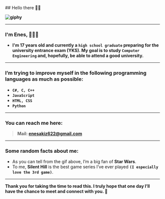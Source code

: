 <!DOCTYPE html>
<html>
    <head>
        <link rel="stylesheet" href="styles.css">
    </head>
## Hello there 👋✨

**![giphy](https://github.com/user-attachments/assets/f5f53d30-3116-4b6e-9382-9eab092f0542)**

---

### <p class="head">**I'm Enes, 👨‍💻🖤**</p>

- **I'm 17 years old and currently a `high school graduate` preparing for the university entrance exam (YKS). My goal is to study `Computer Engineering` and, hopefully, be able to attend a good university.**

---

### **I’m trying to improve myself in the following programming languages as much as possible:**

- **``C#, C, C++``**
- **``JavaScript``**
- **``HTML, CSS``**
- **``Python``**

---

### **You can reach me here:**

> **Mail: enesakiz622@gmail.com**

---

### **Some random facts about me:**

- As you can tell from the gif above, I’m a big fan of **Star Wars**.  
- To me, **Silent Hill** is the best game series I’ve ever played **`(I especially love the 3rd game)`**.

---

**Thank you for taking the time to read this. I truly hope that one day I’ll have the chance to meet and connect with you. 👋**

<!--saaa-->
</html>
